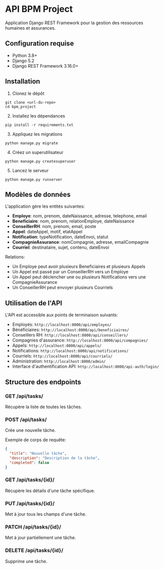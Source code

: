 # API BPM Project

Application Django REST Framework pour la gestion des ressources humaines et assurances.

## Configuration requise

- Python 3.8+
- Django 5.2
- Django REST Framework 3.16.0+

## Installation

1. Clonez le dépôt
```
git clone <url-du-repo>
cd bpm_project
```

2. Installez les dépendances
```
pip install -r requirements.txt
```

3. Appliquez les migrations
```
python manage.py migrate
```

4. Créez un superutilisateur
```
python manage.py createsuperuser
```

5. Lancez le serveur
```
python manage.py runserver
```

## Modèles de données

L'application gère les entités suivantes:

- **Employe**: nom, prenom, dateNaissance, adresse, telephone, email
- **Beneficiaire**: nom, prenom, relationEmploye, dateNaissance
- **ConseillerRH**: nom, prenom, email, poste
- **Appel**: dateAppel, motif, etatAppel
- **Notification**: typeNotification, dateEnvoi, statut
- **CompagnieAssurance**: nomCompagnie, adresse, emailCompagnie
- **Courriel**: destinataire, sujet, contenu, dateEnvoi

Relations:
- Un Employe peut avoir plusieurs Beneficiaires et plusieurs Appels
- Un Appel est passé par un ConseillerRH vers un Employe
- Un Appel peut déclencher une ou plusieurs Notifications vers une CompagnieAssurance
- Un ConseillerRH peut envoyer plusieurs Courriels

## Utilisation de l'API

L'API est accessible aux points de terminaison suivants:

- Employés: `http://localhost:8000/api/employes/`
- Bénéficiaires: `http://localhost:8000/api/beneficiaires/`
- Conseillers RH: `http://localhost:8000/api/conseillers/`
- Compagnies d'assurance: `http://localhost:8000/api/compagnies/`
- Appels: `http://localhost:8000/api/appels/`
- Notifications: `http://localhost:8000/api/notifications/`
- Courriels: `http://localhost:8000/api/courriels/`
- Administration: `http://localhost:8000/admin/`
- Interface d'authentification API: `http://localhost:8000/api-auth/login/`

## Structure des endpoints

### GET /api/tasks/
Récupère la liste de toutes les tâches.

### POST /api/tasks/
Crée une nouvelle tâche.

Exemple de corps de requête:
```json
{
  "title": "Nouvelle tâche",
  "description": "Description de la tâche",
  "completed": false
}
```

### GET /api/tasks/{id}/
Récupère les détails d'une tâche spécifique.

### PUT /api/tasks/{id}/
Met à jour tous les champs d'une tâche.

### PATCH /api/tasks/{id}/
Met à jour partiellement une tâche.

### DELETE /api/tasks/{id}/
Supprime une tâche. 
